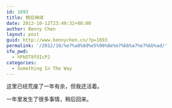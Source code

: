 ```yaml
---
id: 1693
title: 稍后继续
date: 2012-10-12T23:49:32+08:00
author: Benny Chen
layout: post
guid: http://www.bennychen.cn/?p=1693
permalink: '/2012/10/%e7%a8%8d%e5%90%8e%e7%bb%a7%e7%bb%ad/'
sfw_pwd:
  - hPkDT8fOIcPJ
categories:
  - Something In The Way
---
```

这里已经荒废了一年有余，但我还活着。

一年里发生了很多事情，稍后回来。